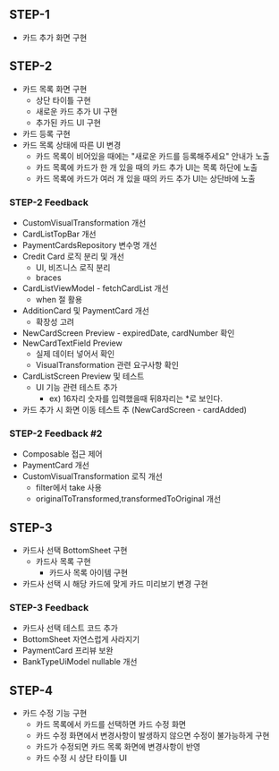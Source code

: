 ## STEP-1
- 카드 추가 화면 구현

## STEP-2
- 카드 목록 화면 구현
  - 상단 타이틀 구현
  - 새로운 카드 추가 UI 구현
  - 추가된 카드 UI 구현
- 카드 등록 구현
- 카드 목록 상태에 따른 UI 변경
  - 카드 목록이 비어있을 때에는 "새로운 카드를 등록해주세요" 안내가 노출
  - 카드 목록에 카드가 한 개 있을 때의 카드 추가 UI는 목록 하단에 노출
  - 카드 목록에 카드가 여러 개 있을 때의 카드 추가 UI는 상단바에 노출

### STEP-2 Feedback
- CustomVisualTransformation 개선
- CardListTopBar 개선
- PaymentCardsRepository 변수명 개선
- Credit Card 로직 분리 및 개선
  - UI, 비즈니스 로직 분리
  - braces
- CardListViewModel - fetchCardList 개선
  - when 절 활용
- AdditionCard 및 PaymentCard 개선
  - 확장성 고려 
- NewCardScreen Preview - expiredDate, cardNumber 확인
- NewCardTextField Preview
  - 실제 데이터 넣어서 확인
  - VisualTransformation 관련 요구사항 확인
- CardListScreen Preview 및 테스트
  - UI 기능 관련 테스트 추가
    - ex) 16자리 숫자를 입력했을때 뒤8자리는 *로 보인다.
- 카드 추가 시 화면 이동 테스트 추 (NewCardScreen - cardAdded)

### STEP-2 Feedback #2
- Composable 접근 제어
- PaymentCard 개선
- CustomVisualTransformation 로직 개선
  - filter에서 take 사용
  - originalToTransformed,transformedToOriginal 개선

## STEP-3
- 카드사 선택 BottomSheet 구현
  - 카드사 목록 구현
    - 카드사 목록 아이템 구현
- 카드사 선택 시 해당 카드에 맞게 카드 미리보기 변경 구현

### STEP-3 Feedback
- 카드사 선택 테스트 코드 추가
- BottomSheet 자연스럽게 사라지기
- PaymentCard 프리뷰 보완
- BankTypeUiModel nullable 개선

## STEP-4
- 카드 수정 기능 구현
  - 카드 목록에서 카드를 선택하면 카드 수정 화면
  - 카드 수정 화면에서 변경사항이 발생하지 않으면 수정이 불가능하게 구현
  - 카드가 수정되면 카드 목록 화면에 변경사항이 반영
  - 카드 수정 시 상단 타이틀 UI


